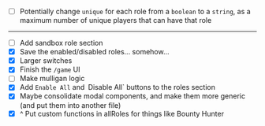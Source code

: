 - [ ] Potentially change `unique` for each role from a `boolean` to a `string`, as a maximum number of unique players that can have that role

---

- [ ] Add sandbox role section
- [X] Save the enabled/disabled roles... somehow...
- [X] Larger switches
- [X] Finish the `/game` UI
- [ ] Make mulligan logic
- [X] Add `Enable All` and` `Disable All` buttons to the roles section
- [X] Maybe consolidate modal components, and make them more generic (and put them into another file)
- [X] ^ Put custom functions in allRoles for things like Bounty Hunter
